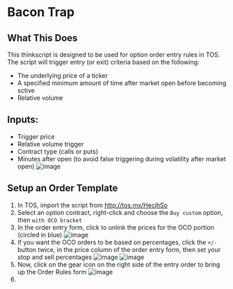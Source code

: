 # Bacon Trap

## What This Does
This thinkscript is designed to be used for option order entry rules in TOS. The script will trigger entry (or exit) criteria based on the following:
- The underlying price of a ticker
- A specified minimum amount of time after market open before becoming sctive
- Relative volume

## Inputs:
- Trigger price
- Relative volume trigger
- Contract type (calls or puts)
- Minutes after open (to avoid false triggering during volatility after market open)
![image](https://user-images.githubusercontent.com/13930961/183993082-eb964897-c5ee-423a-8995-503df3f6944c.png)

## Setup an Order Template
1. In TOS, import the script from http://tos.mx/HecjhSo
2. Select an option contract, right-click and choose the `Buy custom` option, then `with OCO bracket`
3. In the order entry form, click to unlink the prices for the OCO portion (circled in blue)
![image](https://user-images.githubusercontent.com/13930961/183994542-d84e0bc6-5ee1-468c-a78d-d0993e76b36f.png)
4. If you want the OCO orders to be based on percentages, click the `+/-` button twice, in the price column of the order entry form, then set your stop and sell percentages
![image](https://user-images.githubusercontent.com/13930961/183996392-de246549-2966-44f8-a148-d8db815622af.png)
![image](https://user-images.githubusercontent.com/13930961/183997198-b95445fd-bb58-4127-a41a-00244f86a6e4.png)
5. Now, click on the gear icon on the right side of the entry order to bring up the Order Rules form
![image](https://user-images.githubusercontent.com/13930961/183997714-dbb5faeb-f31f-4af5-9b4e-fd8dadb972fd.png)
6. 
